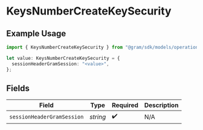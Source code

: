 # KeysNumberCreateKeySecurity

## Example Usage

```typescript
import { KeysNumberCreateKeySecurity } from "@gram/sdk/models/operations";

let value: KeysNumberCreateKeySecurity = {
  sessionHeaderGramSession: "<value>",
};
```

## Fields

| Field                      | Type                       | Required                   | Description                |
| -------------------------- | -------------------------- | -------------------------- | -------------------------- |
| `sessionHeaderGramSession` | *string*                   | :heavy_check_mark:         | N/A                        |